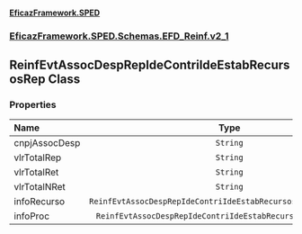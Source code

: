 #### [EficazFramework.SPED](EficazFrameworkSPED.md 'EficazFramework SPED')
### [EficazFramework.SPED.Schemas.EFD_Reinf.v2_1](EficazFramework.SPED.Schemas.EFD_Reinf.v2_1.md 'EficazFramework.SPED.Schemas.EFD_Reinf.v2_1')

## ReinfEvtAssocDespRepIdeContriIdeEstabRecursosRep Class
### Properties

| Name | Type | |
| :--- | :---: | :--- |
| cnpjAssocDesp | `String` |  |
| vlrTotalRep | `String` |  |
| vlrTotalRet | `String` |  |
| vlrTotalNRet | `String` |  |
| infoRecurso | `ReinfEvtAssocDespRepIdeContriIdeEstabRecursosRepInfoRecurso[]` |  |
| infoProc | `ReinfEvtAssocDespRepIdeContriIdeEstabRecursosRepInfoProc[]` |  |
